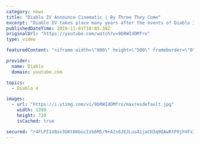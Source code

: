 ```yaml
---
category: news
title: "Diablo IV Announce Cinematic | By Three They Come"
excerpt: "Diablo IV takes place many years after the events of Diablo III, after millions have been slaughtered by the actions of the High Heavens and Burning Hells alike."
publishedDateTime: 2019-11-01T18:05:30Z
originalUrl: "https://youtube.com/watch?v=9bRWIdOMfro"
type: video

featuredContent: "<iframe width=\"800\" height=\"500\" frameborder=\"0\" src=\"https://www.youtube.com/embed/9bRWIdOMfro\" allow=\"accelerometer; autoplay; encrypted-media; gyroscope; picture-in-picture\" allowfullscreen></iframe>"

provider:
  name: Diablo
  domain: youtube.com

topics:
  - Diablo 4

images:
  - url: "https://i.ytimg.com/vi/9bRWIdOMfro/maxresdefault.jpg"
    width: 1280
    height: 720
    isCached: true

secured: "r4FLPI1U8xv3GKt6KbocIzb6M5/9+A2s6JEJLusA1jaCH3q9QAwRtP9jhVFxIYFmr3C2wXcPLkVHeyg9w5IHSTM6DfA89hmY2f1CtOafB5WZVEl0k6FMeMTLzu9uL3W1hTUkn2PRb2rTY2KzlBwHG/Zy3AyyKUohNcVukNjuuvzHm6tWk/nnGrsAUt19hHnhnrvVE9gUJbs2E1Lpsub9Tsyf/jFjDc28ZRSO6BnKyGZYmQiaEXE2V26Lhlr2iJtf2BAJuZRtJr+fdbJGItBifMORNTAldPCdeSHt32IoMBw4RbBjJ4016tupay9KK9X80Y4g2R6ppmwiHq028eZPlxrNc7AstelhVcdcyXJxu6Isj31Tmu56MxgkZYZs7l+hoZu7OPgq5M9PZrSwfGNjsFyKvZa4FwTqrggZSzUoNZCbvHfDxQKGMUyahNDPRSwJ;oqIq4khdjCv8csjRKxDk2Q=="
---
```



